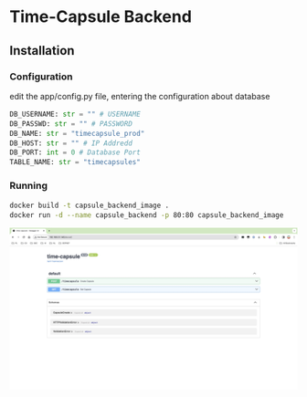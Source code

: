 # Time-Capsule Backend

## Installation
### Configuration
edit the app/config.py file, entering the configuration about database
```python
DB_USERNAME: str = "" # USERNAME
DB_PASSWD: str = "" # PASSWORD
DB_NAME: str = "timecapsule_prod"
DB_HOST: str = "" # IP Addredd
DB_PORT: int = 0 # Database Port
TABLE_NAME: str = "timecapsules"
```
### Running
```bash
docker build -t capsule_backend_image .
docker run -d --name capsule_backend -p 80:80 capsule_backend_image
```

![main_page](.github/main_page.jpg)